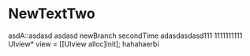 # NewTextTwo
asdA::asdasd
asdasd
newBranch
secondTime
adasdasdasd111
1111111111
UIview* view = [[UIview alloc]init];
hahahaerbi
